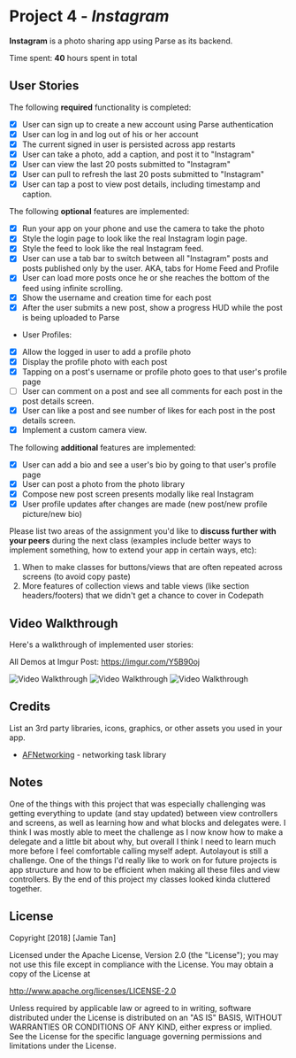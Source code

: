 # Project 4 - *Instagram*

**Instagram** is a photo sharing app using Parse as its backend.

Time spent: **40** hours spent in total

## User Stories

The following **required** functionality is completed:

- [X] User can sign up to create a new account using Parse authentication
- [X] User can log in and log out of his or her account
- [X] The current signed in user is persisted across app restarts
- [X] User can take a photo, add a caption, and post it to "Instagram"
- [X] User can view the last 20 posts submitted to "Instagram"
- [X] User can pull to refresh the last 20 posts submitted to "Instagram"
- [X] User can tap a post to view post details, including timestamp and caption.

The following **optional** features are implemented:

- [X] Run your app on your phone and use the camera to take the photo
- [X] Style the login page to look like the real Instagram login page.
- [X] Style the feed to look like the real Instagram feed.
- [X] User can use a tab bar to switch between all "Instagram" posts and posts published only by the user. AKA, tabs for Home Feed and Profile
- [X] User can load more posts once he or she reaches the bottom of the feed using infinite scrolling.
- [X] Show the username and creation time for each post
- [X] After the user submits a new post, show a progress HUD while the post is being uploaded to Parse
- User Profiles:
- [X] Allow the logged in user to add a profile photo
- [X] Display the profile photo with each post
- [X] Tapping on a post's username or profile photo goes to that user's profile page
- [ ] User can comment on a post and see all comments for each post in the post details screen.
- [X] User can like a post and see number of likes for each post in the post details screen.
- [X] Implement a custom camera view.

The following **additional** features are implemented:

- [X] User can add a bio and see a user's bio by going to that user's profile page
- [X] User can post a photo from the photo library
- [X] Compose new post screen presents modally like real Instagram
- [X] User profile updates after changes are made (new post/new profile picture/new bio)

Please list two areas of the assignment you'd like to **discuss further with your peers** during the next class (examples include better ways to implement something, how to extend your app in certain ways, etc):

1. When to make classes for buttons/views that are often repeated across screens (to avoid copy paste)
2. More features of collection views and table views (like section headers/footers) that we didn't get a chance to cover in Codepath

## Video Walkthrough

Here's a walkthrough of implemented user stories:

All Demos at Imgur Post: https://imgur.com/Y5B90oj

<img src='https://i.imgur.com/Upfv7ib.gif' title='Video Walkthrough' width='' alt='Video Walkthrough' />
<img src='https://i.imgur.com/uJs0eHW.gif' title='Video Walkthrough' width='' alt='Video Walkthrough' />
<img src='https://i.imgur.com/R0nw8N2.gif' title='Video Walkthrough' width='' alt='Video Walkthrough' />

## Credits

List an 3rd party libraries, icons, graphics, or other assets you used in your app.

- [AFNetworking](https://github.com/AFNetworking/AFNetworking) - networking task library


## Notes

One of the things with this project that was especially challenging was getting everything to update (and stay updated) between view controllers and screens, as well as learning how and what blocks and delegates were. I think I was mostly able to meet the challenge as I now know how to make a delegate and a little bit about why, but overall I think I need to learn much more before I feel comfortable calling myself adept. Autolayout is still a challenge. One of the things I'd really like to work on for future projects is app structure and how to be efficient when making all these files and view controllers. By the end of this project my classes looked kinda cluttered together. 

## License

Copyright [2018] [Jamie Tan]

Licensed under the Apache License, Version 2.0 (the "License");
you may not use this file except in compliance with the License.
You may obtain a copy of the License at

http://www.apache.org/licenses/LICENSE-2.0

Unless required by applicable law or agreed to in writing, software
distributed under the License is distributed on an "AS IS" BASIS,
WITHOUT WARRANTIES OR CONDITIONS OF ANY KIND, either express or implied.
See the License for the specific language governing permissions and
limitations under the License.
